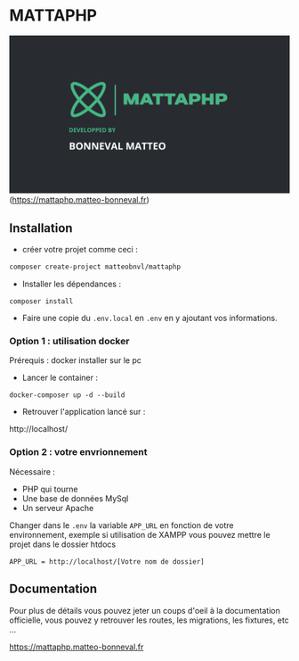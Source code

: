 # MATTAPHP
![](/public/images/mattaphp.png)(https://mattaphp.matteo-bonneval.fr)
## Installation

- créer votre projet comme ceci :
```bash
composer create-project matteobnvl/mattaphp
```

- Installer les dépendances :

```shell
composer install
```

- Faire une copie du `.env.local` en `.env` en y ajoutant vos informations.

### Option 1 : utilisation docker

Prérequis : docker installer sur le pc

 - Lancer le container :

```shell
docker-composer up -d --build
```

- Retrouver l'application lancé sur :

http://localhost/

### Option 2 : votre envrionnement

Nécessaire : 

 - PHP qui tourne 
 - Une base de données MySql 
 - Un serveur Apache

Changer dans le `.env` la variable `APP_URL` en fonction de votre environnement, exemple si utilisation de XAMPP vous pouvez mettre le projet dans le dossier htdocs
```
APP_URL = http://localhost/[Votre nom de dossier]
```

## Documentation

Pour plus de détails vous pouvez jeter un coups d'oeil à la documentation officielle, vous pouvez y retrouver les routes, les migrations, les fixtures, etc ...

https://mattaphp.matteo-bonneval.fr
